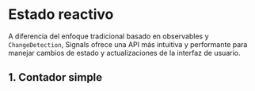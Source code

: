 # Estado reactivo 

A diferencia del enfoque tradicional basado en observables y `ChangeDetection`, Signals ofrece una API más intuitiva y performante para manejar cambios de estado y actualizaciones de la interfaz de usuario.

## 1. Contador simple


<!--stackedit_data:
eyJoaXN0b3J5IjpbODAyNjc1MDVdfQ==
-->